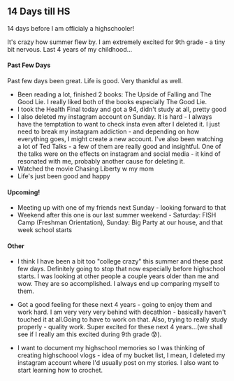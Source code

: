 ## 14 Days till HS

14 days before I am officialy a highschooler!

It's crazy how summer flew by. I am extremely excited for 9th grade - a tiny bit nervous. Last 4 years of my childhood...

#### Past Few Days
Past few days been great. Life is good. Very thankful as well.

* Been reading a lot, finished 2 books: The Upside of Falling and The Good Lie. I really liked both of the books especially The Good Lie. 
* I took the Health Final today and got a 94, didn't study at all, pretty good
* I also deleted my instagram account on Sunday. It is hard - I always have the temptation to want to check insta even after I deleted it. I just need to break my instagram addiction - and depending on how everything goes, I might create a new account. I've also been watching a lot of Ted Talks - a few of them are really good and insightful. One of the talks were on the effects on instagram and social media - it kind of resonated with me, probably another cause for deleting it. 
* Watched the movie Chasing Liberty w my mom
* Life's just been good and happy 

#### Upcoming!
* Meeting up with one of my friends next Sunday - looking forward to that
* Weekend after this one is our last summer weekend - Saturday: FISH Camp (Freshman Orientation), Sunday: Big Party at our house, and that week school starts

#### Other
* I think I have been a bit too "college crazy" this summer and these past few days. Definitely going to stop that now especially before highschool starts. I was looking at other people a couple years older than me and wow. They are so accomplished. I always end up comparing myself to them.

* Got a good feeling for these next 4 years - going to enjoy them and work hard. I am very very very behind with decathlon - basically haven't touched it at all.Going to have to work on that. Also, trying to really study properly - quality work. Super excited for these next 4 years...(we shall see if I really am this excited during 9th grade 😰).
* I want to document my highschool memories so I was thinking of creating highschoool vlogs - idea of my bucket list, I mean, I deleted my instagram account where I'd usually post on my stories. I also want to start learning how to crochet. 


